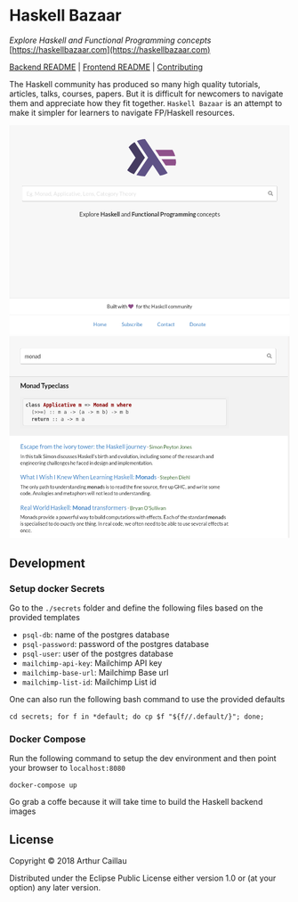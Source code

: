 # Haskell Bazaar

_Explore Haskell and Functional Programming concepts_
[https://haskellbazaar.com](https://haskellbazaar.com)


[Backend README](./backend/README.md) | [Frontend README](./frontend/README.md) | [Contributing](./CONTRIBUTING.md)


The Haskell community has produced so many high quality tutorials, articles, talks, courses, papers. But it is difficult for newcomers to navigate them and appreciate how they fit together. `Haskell Bazaar` is an attempt to make it simpler for learners to navigate FP/Haskell resources.


![Landing Page](./doc/images/frontend-landing-page-1.png)
![Search](./doc/images/frontend-search-1.png)

## Development

### Setup docker Secrets

Go to the `./secrets` folder and define the following files based on the provided templates

* `psql-db`: name of the postgres database
* `psql-password`: password of the postgres database
* `psql-user`: user of the postgres database
* `mailchimp-api-key`: Mailchimp API key
* `mailchimp-base-url`: Mailchimp Base url
* `mailchimp-list-id`: Mailchimp List id

One can also run the following bash command to use the provided defaults

```
cd secrets; for f in *default; do cp $f "${f//.default/}"; done;
```

### Docker Compose

Run the following command to setup the dev environment and then point your browser to `localhost:8080`
```
docker-compose up
```
Go grab a coffe because it will take time to build the Haskell backend images

## License

Copyright © 2018 Arthur Caillau

Distributed under the Eclipse Public License either version 1.0 or (at your option) any later version.
